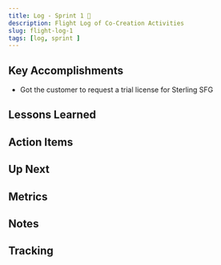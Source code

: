 ```yaml
---
title: Log - Sprint 1 🛫
description: Flight Log of Co-Creation Activities
slug: flight-log-1
tags: [log, sprint ]
---
```


## Key Accomplishments

- Got the customer to request a trial license for Sterling SFG

## Lessons Learned


## Action Items


## Up Next

## Metrics


## Notes




## Tracking
